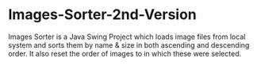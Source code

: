 # Images-Sorter-2nd-Version
Images Sorter is a Java Swing Project which loads image files from local system and sorts them by name & size in both ascending and descending order. It also reset the order of images to in which these were selected. 
